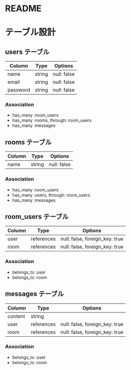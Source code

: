 # README

# テーブル設計

## users テーブル

| Column    | Type    | Options     |
| --------- | ------- | ------------|
| name      | string  | null: false |
| email     | string  | null: false |
| password  | string  | null: false |

### Association 

- has_many :room_users
- has_many :rooms, through: room_users
- has_many :messages

## rooms テーブル

| Column    | Type    | Options     |
| --------- | ------- | ------------|
| name      | string  | null: false |

### Association 

- has_many :room_users
- has_many :users, through: room_users
- has_many :messages

## room_users テーブル

| Column    | Type       | Options                        |
| --------- | ---------- | ------------------------------ |
| user      | references | null: false, foreign_key: true |
| room      | references | null: false, foreign_key: true |

### Association 

- belongs_to :user
- belongs_to :room

## messages テーブル

| Column    | Type       | Options                        |
| --------- | ---------- | ------------------------------ |
| content   | string     |                                |
| user      | references | null: false, foreign_key: true |
| room      | references | null: false, foreign_key: true |

### Association 

- belongs_to :user
- belongs_to :room

